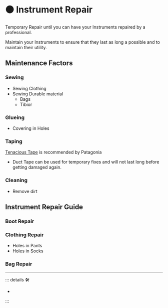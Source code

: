 # 🟠 <motor>Instrument Repair</motor>

Temporary Repair until you can have your Instruments repaired by a professional.

Maintain your Instruments to ensure that they last as long a possible and to maintain their utility.

## Maintenance Factors

### Sewing

- Sewing Clothing
- Sewing Durable material
    - Bags
    - Tibior

### Glueing

- Covering in Holes

### Taping

[Tenacious Tape](https://www.gearaid.com/collections/tenacious-tape) is recommended by Patagonia

- Duct Tape can be used for temporary fixes and will not last long before getting damaged again.

### Cleaning

- Remove dirt

## Instrument Repair Guide

### Boot Repair

### Clothing Repair

- Holes in Pants
- Holes in Socks

### Bag Repair

---

<!-- =================================================== -->
<!-- =================================================== -->
<!-- =================================================== -->
<!-- =================================================== -->
<!-- =================================================== -->
::: details 🛠

-

:::
